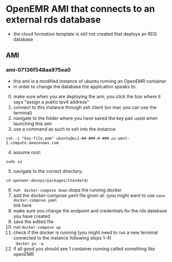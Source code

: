 # OpenEMR AMI that connects to an external rds database  
- the cloud formation template is still not created that deploys an RDS database 

## AMI  
### ami-07136f548aa975ea0  
- this ami is a modified instance of ubuntu running an OpenEMR container  
- in order to change the database the application speaks to:  
0. make sure when you are deploying the ami, you click the box where it says "assign a public Ipv4 address"
1. connect to this instance through ssh client (on mac you can use the terminal)
2. navigate to the folder where you have saved the key pair used when launching this ami
3. use a command as such to ssh into the instance: 
```
ssh -i "key-file.pem" ubuntu@ec2-##-###-#-###.us-west-2.compute.amazonaws.com
```
4. assume root: 
```
sudo su
```
5. navigate to the correct directory:
```
cd openemr-devops/packages/standard/
```
6. run ``` docker-compose down``` stops the running docker
7. add the docker-compose.yaml file given at: (you might want to use ```nano docker-compose.yaml```  
link here  
8. make sure you change the endpoint and credentials for the rds database you have created
9. save the edited file
10. run ```docker-compose up``` 
11. check if the docker is running (you might need to run a new terminal connected to the instance following steps 1-4)  
``` docker ps -a```  
12. if all good you should see 1 container running called something like openEMR  
